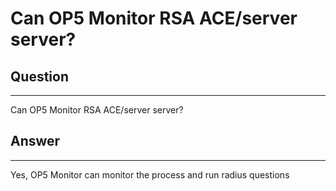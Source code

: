 # Can OP5 Monitor RSA ACE/server server?

## Question

* * * * *

Can OP5 Monitor RSA ACE/server server?

## Answer

* * * * *

Yes, OP5 Monitor can monitor the process and run radius questions

